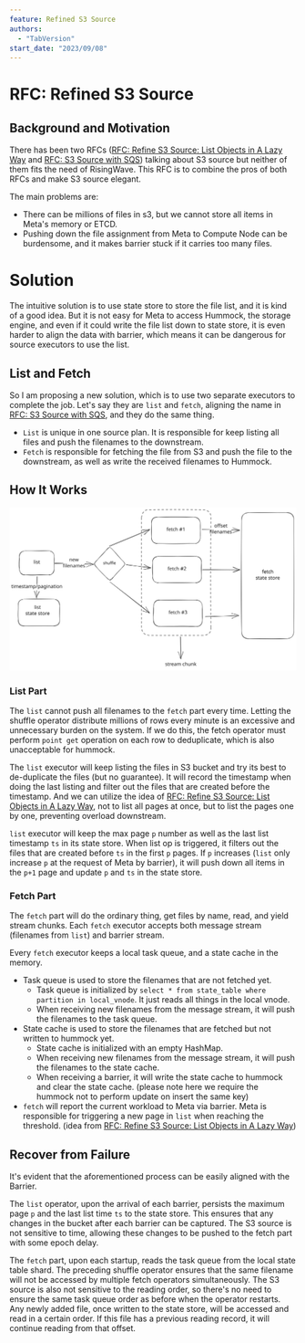 ```yaml
---
feature: Refined S3 Source
authors:
  - "TabVersion"
start_date: "2023/09/08"
---
```


# RFC: Refined S3 Source

## Background and Motivation

There has been two RFCs ([RFC: Refine S3 Source: List Objects in A Lazy Way](https://github.com/risingwavelabs/rfcs/pull/74) 
and [RFC: S3 Source with SQS](https://github.com/risingwavelabs/rfcs/pull/22)) talking about S3 source but neither of them 
fits the need of RisingWave. This RFC is to combine the pros of both RFCs and make S3 source elegant.

The main problems are:

* There can be millions of files in s3, but we cannot store all items in Meta's memory or ETCD.
* Pushing down the file assignment from Meta to Compute Node can be burdensome, and it makes barrier stuck if it carries 
  too many files.

# Solution

The intuitive solution is to use state store to store the file list, and it is kind of a good idea.
But it is not easy for Meta to access Hummock, the storage engine, and even if it could write the file list down to state
store, it is even harder to align the data with barrier, which means it can be dangerous for source executors to use the list.

## List and Fetch

So I am proposing a new solution, which is to use two separate executors to complete the job.
Let's say they are `list` and `fetch`, aligning the name in [RFC: S3 Source with SQS](https://github.com/risingwavelabs/rfcs/pull/22), 
and they do the same thing.

* `List` is unique in one source plan. It is responsible for keep listing all files and push the filenames to the downstream.
* `Fetch` is responsible for fetching the file from S3 and push the file to the downstream, as well as write the received
  filenames to Hummock.

## How It Works

![img](../assets/refined-s3-source.svg)

### List Part

The `list` cannot push all filenames to the `fetch` part every time. Letting the shuffle operator distribute millions of
rows every minute is an excessive and unnecessary burden on the system.
If we do this, the fetch operator must perform `point get` operation on each row to deduplicate, which is also unacceptable for hummock.

The `list` executor will keep listing the files in S3 bucket and try its best to de-duplicate the files (but no guarantee).
It will record the timestamp when doing the last listing and filter out the files that are created before the timestamp.
And we can utilize the idea of [RFC: Refine S3 Source: List Objects in A Lazy Way](https://github.com/risingwavelabs/rfcs/pull/74),
not to list all pages at once, but to list the pages one by one, preventing overload downstream.

`list` executor will keep the max page `p` number as well as the last list timestamp `ts` in its state store.
When list op is triggered, it filters out the files that are created before `ts` in the first `p` pages.
If `p` increases (`list` only increase `p` at the request of Meta by barrier), it will push down all items in the `p+1` page
and update `p` and `ts` in the state store.

### Fetch Part

The `fetch` part will do the ordinary thing, get files by name, read, and yield stream chunks.
Each `fetch` executor accepts both message stream (filenames from `list`) and barrier stream.

Every `fetch` executor keeps a local task queue, and a state cache in the memory.

* Task queue is used to store the filenames that are not fetched yet.
  * Task queue is initialized by `select * from state_table where partition in local_vnode`. It just reads all things in the local vnode.
  * When receiving new filenames from the message stream, it will push the filenames to the task queue.
* State cache is used to store the filenames that are fetched but not written to hummock yet.
  * State cache is initialized with an empty HashMap.
  * When receiving new filenames from the message stream, it will push the filenames to the state cache.
  * When receiving a barrier, it will write the state cache to hummock and clear the state cache. (please note here we require
    the hummock not to perform update on insert the same key)
* `fetch` will report the current workload to Meta via barrier. 
  Meta is responsible for triggering a new page in `list` when reaching the threshold. (idea from [RFC: Refine S3 Source: List Objects in A Lazy Way](https://github.com/risingwavelabs/rfcs/pull/74))

## Recover from Failure

It's evident that the aforementioned process can be easily aligned with the Barrier.

The `list` operator, upon the arrival of each barrier, persists the maximum page `p` and the last list time `ts` to the state store. 
This ensures that any changes in the bucket after each barrier can be captured.
The S3 source is not sensitive to time, allowing these changes to be pushed to the fetch part with some epoch delay.

The `fetch` part, upon each startup, reads the task queue from the local state table shard. 
The preceding shuffle operator ensures that the same filename will not be accessed by multiple fetch operators simultaneously.
The S3 source is also not sensitive to the reading order, so there's no need to ensure the same task queue order as before 
when the operator restarts. Any newly added file, once written to the state store, will be accessed and read in a certain order. 
If this file has a previous reading record, it will continue reading from that offset.
